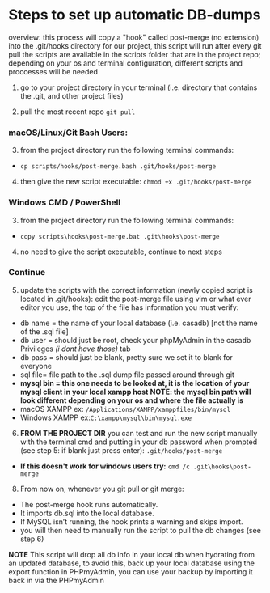 # Steps to set up automatic DB-dumps

overview: this process will copy a "hook" called post-merge (no extension) into the .git/hooks directory for our project, this script will run after every git pull
the scripts are available in the scripts folder that are in the project repo; depending on your os and terminal configuration, different scripts and proccesses will be needed

1) go to your project directory in your terminal (i.e. directory that contains the .git, and other project files)
   
2) pull the most recent repo ``git pull``
### macOS/Linux/Git Bash Users: 
3) from the project directory run the following terminal commands:
- ``cp scripts/hooks/post-merge.bash .git/hooks/post-merge``
4) then give the new script executable: ``chmod +x .git/hooks/post-merge``
### Windows CMD / PowerShell
3) from the project directory run the following terminal commands:
- ``copy scripts\hooks\post-merge.bat .git\hooks\post-merge``
4) no need to give the script executable, continue to next steps
### Continue
5) update the scripts with the correct information (newly copied script is located in .git/hooks):
edit the post-merge file using vim or what ever editor you use, the top of the file has information you must verify:
- db name = the name of your local database (i.e. casadb) [not the name of the .sql file]
- db user = should just be root, check your phpMyAdmin in the casadb Privileges *(i dont have those)* tab
- db pass = should just be blank, pretty sure we set it to blank for everyone
- sql file= file path to the .sql dump file passed around through git
- **mysql bin = this one needs to be looked at, it is the location of your mysql client in your local xampp host**
**NOTE: the mysql bin path will look different depending on your os and where the file actually is**
- macOS XAMPP ex: `/Applications/XAMPP/xamppfiles/bin/mysql`
- Windows XAMPP ex:`C:\xampp\mysql\bin\mysql.exe`

6) **FROM THE PROJECT DIR** you can test and run the new script manually with the terminal cmd and putting in your db password when prompted (see step 5: if blank just press enter): ``.git/hooks/post-merge``
- **If this doesn't work for windows users try:** `cmd /c .git\hooks\post-merge`
8) From now on, whenever you git pull or git merge:
- The post-merge hook runs automatically.
- It imports db.sql into the local database.
- If MySQL isn’t running, the hook prints a warning and skips import.
- you will then need to manually run the script to pull the db changes (see step 6)

**NOTE**
This script will drop all db info in your local db when hydrating from an updated database, to avoid this, back up your local database using the export function in PHPmyAdmin, you can use your backup by importing it back in via the PHPmyAdmin





